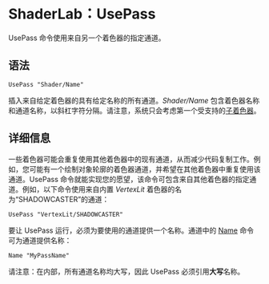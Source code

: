 # ShaderLab：UsePass

UsePass 命令使用来自另一个着色器的指定通道。

## 语法

````
UsePass "Shader/Name"
````

插入来自给定着色器的具有给定名称的所有通道。_Shader/Name_ 包含着色器名称和通道名称，以斜杠字符分隔。请注意，系统只会考虑第一个受支持的[子着色器](SL-SubShader.html)。


## 详细信息


一些着色器可能会重复使用其他着色器中的现有通道，从而减少代码复制工作。例如，您可能有一个绘制对象轮廓的着色器通道，并希望在其他着色器中重复使用该通道。UsePass 命令就能实现您的愿望，该命令可包含来自其他着色器的指定通道。例如，以下命令使用来自内置 _VertexLit_ 着色器的名为“SHADOWCASTER”的通道：

````
UsePass "VertexLit/SHADOWCASTER"
````

要让 UsePass 运行，必须为要使用的通道提供一个名称。通道中的 [Name](SL-Name.html) 命令可为通道提供名称：

````
Name "MyPassName"
````

请注意：在内部，所有通道名称均大写，因此 UsePass 必须引用**大写**名称。
